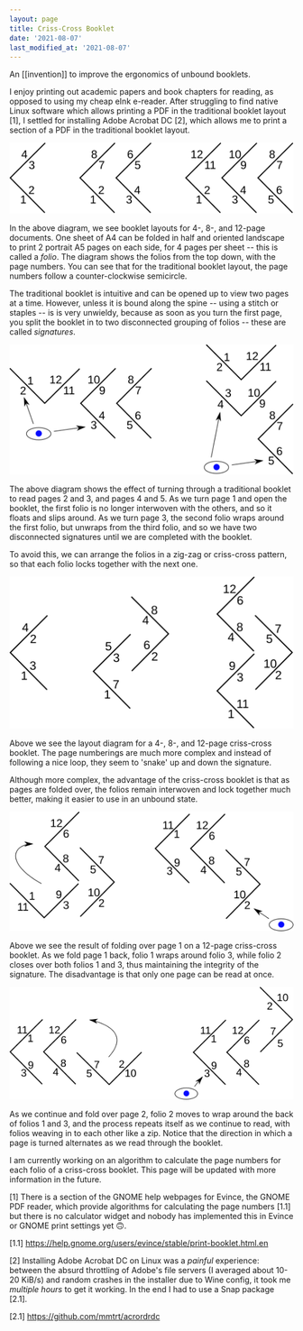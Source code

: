 ```yaml
---
layout: page
title: Criss-Cross Booklet
date: '2021-08-07'
last_modified_at: '2021-08-07'
---
```


An [[invention]] to improve the ergonomics of unbound booklets.

I enjoy printing out academic papers and book chapters for reading, as opposed to using my cheap eInk e-reader. After struggling to find native Linux software which allows printing a PDF in the traditional booklet layout [1], I settled for installing Adobe Acrobat DC [2], which allows me to print a section of a PDF in the traditional booklet layout.

[![](/assets/img/booklet_standard.svg)](/assets/img/booklet_standard.svg)

In the above diagram, we see booklet layouts for 4-, 8-, and 12-page documents. One sheet of A4 can be folded in half and oriented landscape to print 2 portrait A5 pages on each side, for 4 pages per sheet -- this is called a _folio_. The diagram shows the folios from the top down, with the page numbers. You can see that for the traditional booklet layout, the page numbers follow a counter-clockwise semicircle.

The traditional booklet is intuitive and can be opened up to view two pages at a time. However, unless it is bound along the spine -- using a stitch or staples -- is is very unwieldy, because as soon as you turn the first page, you split the booklet in to two disconnected grouping of folios -- these are called _signatures_.

[![](/assets/img/booklet_standard_reading.svg)](/assets/img/booklet_standard_reading.svg)

The above diagram shows the effect of turning through a traditional booklet to read pages 2 and 3, and pages 4 and 5. As we turn page 1 and open the booklet, the first folio is no longer interwoven with the others, and so it floats and slips around. As we turn page 3, the second folio wraps around the first folio, but unwraps from the third folio, and so we have two disconnected signatures until we are completed with the booklet.

To avoid this, we can arrange the folios in a zig-zag or criss-cross pattern, so that each folio locks together with the next one.

[![](/assets/img/booklet_crisscross.svg)](/assets/img/booklet_crisscross.svg)

Above we see the layout diagram for a 4-, 8-, and 12-page criss-cross booklet. The page numberings are much more complex and instead of following a nice loop, they seem to 'snake' up and down the signature.

Although more complex, the advantage of the criss-cross booklet is that as pages are folded over, the folios remain interwoven and lock together much better, making it easier to use in an unbound state.

[![](/assets/img/booklet_crisscross_reading_1.svg)](/assets/img/booklet_crisscross_reading_1.svg)

Above we see the result of folding over page 1 on a 12-page criss-cross booklet. As we fold page 1 back, folio 1 wraps around folio 3, while folio 2 closes over both folios 1 and 3, thus maintaining the integrity of the signature. The disadvantage is that only one page can be read at once.

[![](/assets/img/booklet_crisscross_reading_2.svg)](/assets/img/booklet_crisscross_reading_2.svg)

As we continue and fold over page 2, folio 2 moves to wrap around the back of folios 1 and 3, and the process repeats itself as we continue to read, with folios weaving in to each other like a zip. Notice that the direction in which a page is turned alternates as we read through the booklet.

I am currently working on an algorithm to calculate the page numbers for each folio of a criss-cross booklet. This page will be updated with more information in the future.

<script language="text/clojurescript">
;; WIP
(def pages-per-folio 4)

(defn pages->folios [pages]
  (Math/ceil (/ pages pages-per-folio)))

(defn folio-vec [folio]
  (vector [{:folio folio
            :side 0
            :leaf 1}
           {:folio folio
            :side 1
            :leaf 0}]
          [{:folio folio
            :side 0
            :leaf 0}
           {:folio folio
            :side 1
            :leaf 1}]))

(defn leaves-column [folios idx]
  (let [top-folio (if (and (even? folios) (= idx folios))
                    nil
                    (Math/floor (/ idx 2)))
        bottom-folio (cond (zero? idx)
                           nil
                           (and (odd? folios) (= idx folios))
                           nil
                           :else
                           (Math/ceil (/ idx 2)))
        top-folio-vec (some-> top-folio (folio-vec))
        bottom-folio-vec (some-> bottom-folio (folio-vec))]
    (vec (concat (cond (nil? top-folio-vec)
                       [nil
                        nil]

                       (even? idx)
                       (get top-folio-vec 0)

                       :else
                       (get top-folio-vec 1))
                 (cond (nil? bottom-folio-vec)
                       [nil
                        nil]

                       (even? idx)
                       (get bottom-folio-vec 1)

                       :else
                       (get bottom-folio-vec 0))))))

(defn leaves-vec [folios]
  (mapv (partial leaves-column folios) (range (inc folios))))

(defn next-pos [folios page pos]
  (let [[col row] pos
        last-page (* folios pages-per-folio)
        middle-page (/ last-page 2)]
    (cond (< page middle-page)
          (if (even? col)
            (get {0 [col 2]
                  2 [(inc col) 3]} row)
            (get {3 [col 1]
                  1 [(inc col) 0]} row))

          (= page middle-page)
          (get {2 [(dec col) 0]
                1 [(dec col) 3]} row)

          (< page last-page)
          (if (even? col)
            (get {3 [col 1]
                  1 [(dec col) 0]} row)
            (get {0 [col 2]
                  2 [(dec col) 3]} row))
          
          (= page last-page)
          (get {0 [folios 0]
                folios [folios 3]} col))))

(defn pages-vec 
  ([folios leaves-vec] (pages-vec folios leaves-vec 1 [0 0]))
  ([folios leaves-vec page pos]
   (let [[col row] pos
         last-page (* folios pages-per-folio)
         next-pos (next-pos folios page pos)]
     (prn page pos)
     (when (nil? next-pos)
       (throw (ex-info "Invalid position" {:pos pos})))
     (cond
       (> page last-page)
       leaves-vec
       
       (nil? (get-in leaves-vec pos))
       (pages-vec folios leaves-vec page next-pos)

       (some? (get-in leaves-vec (conj pos :page)))
       (throw (ex-info "Attempted to reassign page"))

       (nil? (get-in leaves-vec (conj pos :page)))
       (pages-vec folios
                  (assoc-in leaves-vec (conj pos :page) page)
                  (inc page)
                  next-pos)))))
</script>

[1] There is a section of the GNOME help webpages for Evince, the GNOME PDF reader, which provide algorithms for calculating the page numbers [1.1] but there is no calculator widget and nobody has implemented this in Evince or GNOME print settings yet 🙃.

[1.1] <https://help.gnome.org/users/evince/stable/print-booklet.html.en>

[2] Installing Adobe Acrobat DC on Linux was a _painful_ experience: between the absurd throttling of Adobe's file servers (I averaged about 10-20 KiB/s) and random crashes in the installer due to Wine config, it took me _multiple hours_ to get it working. In the end I had to use a Snap package [2.1].

[2.1] <https://github.com/mmtrt/acrordrdc>
